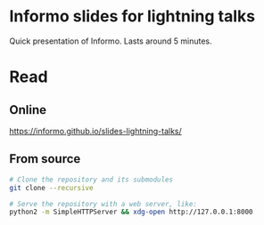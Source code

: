 # Informo slides for lightning talks

Quick presentation of Informo. Lasts around 5 minutes.

# Read

## Online

https://informo.github.io/slides-lightning-talks/

## From source

```sh
# Clone the repository and its submodules
git clone --recursive 

# Serve the repository with a web server, like:
python2 -m SimpleHTTPServer && xdg-open http://127.0.0.1:8000
```
